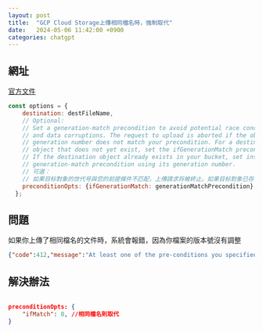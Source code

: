```yaml
---
layout: post
title:  "GCP Cloud Storage上傳相同檔名時，強制取代"
date:   2024-05-06 11:42:00 +0900
categories: chatgpt
---
```


## 網址
[官方文件](https://cloud.google.com/storage/docs/uploading-objects?hl=zh-cn#storage-upload-object-nodejs)

``` javascript
const options = {
    destination: destFileName,
    // Optional:
    // Set a generation-match precondition to avoid potential race conditions
    // and data corruptions. The request to upload is aborted if the object's
    // generation number does not match your precondition. For a destination
    // object that does not yet exist, set the ifGenerationMatch precondition to 0
    // If the destination object already exists in your bucket, set instead a
    // generation-match precondition using its generation number.
    // 可選：
    // 如果目标對象的世代号與您的前提條件不匹配，上傳請求将被終止。如果目标對象已存在于您的數據桶中，則使用其世代号設置世代匹配前提條件。
    preconditionOpts: {ifGenerationMatch: generationMatchPrecondition},
  };

```

## 問題

如果你上傳了相同檔名的文件時，系統會報錯，因為你檔案的版本號沒有調整

``` json
{"code":412,"message":"At least one of the pre-conditions you specified did not hold.","errors":[{"message":"At least one of the pre-conditions you specified did not hold.","domain":"global","reason":"conditionNotMet","locationType":"header","location":"If-Match"}]}
```

## 解決辦法

``` json

preconditionOpts: {
    "ifMatch": 0, //相同檔名則取代
}

```

